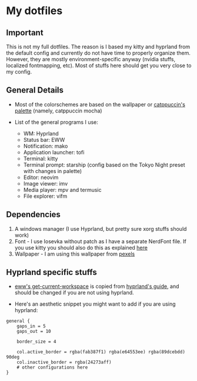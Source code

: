 # My dotfiles

## Important
This is not my full dotfiles. The reason is I based my kitty and hyprland from the default config and currently do not have time to properly organize them. However, they are mostly environment-specific anyway (nvidia stuffs, localized fontmapping, etc). Most of stuffs here should get you very close to my config.

## General Details
- Most of the colorschemes are based on the wallpaper or [catppuccin's palette](https://catppuccin.com/palette) (namely, catppuccin mocha)

- List of the general programs I use:
    * WM: Hyprland 
    * Status bar: EWW
    * Notification: mako
    * Application launcher: tofi
    * Terminal: kitty 
    * Terminal prompt: starship (config based on the Tokyo Night preset with changes in palette)
    * Editor: neovim
    * Image viewer: imv
    * Media player: mpv and termusic
    * File explorer: vifm

## Dependencies
1. A windows manager (I use Hyprland, but pretty sure xorg stuffs should work)
2. Font - I use Iosevka without patch as I have a separate NerdFont file. If you use kitty you should also do this as explained [here](https://sw.kovidgoyal.net/kitty/faq/#kitty-is-not-able-to-use-my-favorite-font)
3. Wallpaper - I am using this wallpaper from [pexels](https://www.pexels.com/photo/calm-body-of-water-during-golden-hour-1631677/)

## Hyprland specific stuffs
- [eww's get-current-workspace](./dotconfig/eww/scripts/get-current-workspace) is copied from [hyprland's guide](https://wiki.hyprland.org/Useful-Utilities/Status-Bars/#eww), and should be changed if you are not using hyprland.

- Here's an aesthetic snippet you might want to add if you are using hyprland:

```hyprlang
general {
    gaps_in = 5
    gaps_out = 10

    border_size = 4

    col.active_border = rgba(fab387f1) rgba(e64553ee) rgba(89dcebdd) 90deg
    col.inactive_border = rgba(24273aff)
    # other configurations here
}
```
